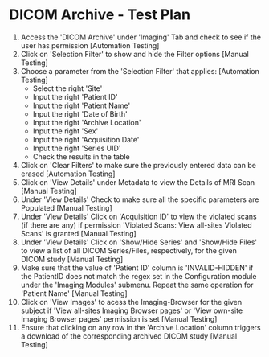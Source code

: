 # DICOM Archive - Test Plan

1.  Access the 'DICOM Archive' under 'Imaging' Tab and check to see if the user has permission
    [Automation Testing]
2.  Click on 'Selection Filter' to show and hide the Filter options
    [Manual Testing]
3.  Choose a parameter from the 'Selection Filter' that applies: [Automation Testing]
     - Select the right 'Site'
     - Input the right 'Patient ID'
     - Input the right 'Patient Name'
     - Input the right 'Date of Birth'
     - Input the right 'Archive Location'
     - Input the right 'Sex'
     - Input the right 'Acquisition Date'
     - Input the right 'Series UID'
     - Check the results in the table
4.  Click on 'Clear Filters' to make sure the previously entered data can be erased
    [Automation Testing]
5.  Click on 'View Details' under Metadata to view the Details of MRI Scan
    [Manual Testing]
6.  Under 'View Details' Check to make sure all the specific parameters are Populated
    [Manual Testing]
7.  Under 'View Details' Click on 'Acquisition ID' to view the violated scans (if there are any) if permission 
    'Violated Scans: View all-sites Violated Scans' is granted
    [Manual Testing]
8.  Under 'View Details' Click on 'Show/Hide Series' and 'Show/Hide Files' to view a list of all DICOM Series/Files,
    respectively, for the given DICOM study
    [Manual Testing]
9.  Make sure that the value of 'Patient ID' column is 'INVALID-HIDDEN' if the PatientID does not match the
    regex set in the Configuration module under the 'Imaging Modules' submenu. Repeat the same operation for
    'Patient Name' [Manual Testing]
10. Click on 'View Images' to acess the Imaging-Browser for the given subject if 'View all-sites Imaging Browser 
    pages' or 'View own-site Imaging Browser pages' permission is set
    [Manual Testing]
11. Ensure that clicking on any row in the 'Archive Location' column triggers a download of the corresponding 
    archived DICOM study
    [Manual Testing]
